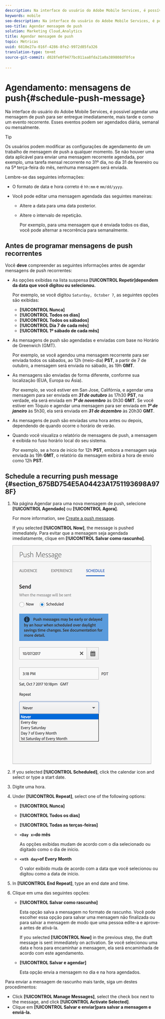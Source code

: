 ```yaml
---
description: Na interface do usuário do Adobe Mobile Services, é possível agendar uma mensagem de push para ser entregue imediatamente, mais tarde e como um evento recorrente. Esses eventos podem ser agendados diária, semanal ou mensalmente.
keywords: mobile
seo-description: Na interface do usuário do Adobe Mobile Services, é possível agendar uma mensagem de push para ser entregue imediatamente, mais tarde e como um evento recorrente. Esses eventos podem ser agendados diária, semanal ou mensalmente.
seo-title: Agendar mensagem de push
solution: Marketing Cloud,Analytics
title: Agendar mensagem de push
topic: Métricas
uuid: 6810e27a-016f-4286-8fe2-9972d85fa326
translation-type: tm+mt
source-git-commit: d028fe0f9477bc011aa8fda21a0a389808df0fce

---
```



# Agendamento: mensagens de push{#schedule-push-message}

Na interface do usuário do Adobe Mobile Services, é possível agendar uma mensagem de push para ser entregue imediatamente, mais tarde e como um evento recorrente. Esses eventos podem ser agendados diária, semanal ou mensalmente.

>[!TIP]
>
>Os usuários podem modificar as configurações de agendamento de um trabalho de mensagem de push a qualquer momento. Se não houver uma data aplicável para enviar uma mensagem recorrente agendada, por exemplo, uma tarefa mensal recorrente no 31º dia, no dia 31 de fevereiro ou na 5ª terça-feira do mês, nenhuma mensagem será enviada.

Lembre-se das seguintes informações:

* O formato de data e hora correto é `hh:mm` e `mm/dd/yyyy`.

* Você pode editar uma mensagem agendada das seguintes maneiras:

   * Altere a data para uma data posterior.
   * Altere o intervalo de repetição.

      Por exemplo, para uma mensagem que é enviada todos os dias, você pode alternar a recorrência para semanalmente.

## Antes de programar mensagens de push recorrentes

Você **deve** compreender as seguintes informações antes de agendar mensagens de push recorrentes:

* As opções exibidas na lista suspensa **[!UICONTROL Repetir]dependem da data que você digitou ou selecionou.**

   Por exemplo, se você digitou `Saturday, October 7`, as seguintes opções são exibidas:

   * **[!UICONTROL Nunca]**
   * **[!UICONTROL Todos os dias]**
   * **[!UICONTROL Todos os sábados]**
   * **[!UICONTROL Dia 7 de cada mês]**
   * **[!UICONTROL 1º sábado de cada mês]**

* As mensagens de push são agendadas e enviadas com base no Horário de Greenwich (GMT).

   Por exemplo, se você agendou uma mensagem recorrente para ser enviada todos os sábados, ao 12h (meio-dia) **PST**, a partir de 7 de outubro, a mensagem será enviada no sábado, às 19h **GMT**.
* As mensagens são enviadas de forma diferente, conforme sua localização (EUA, Europa ou Ásia).

   Por exemplo, se você estiver em San Jose, Califórnia, e agendar uma mensagem para ser enviada em ***31 de outubro*** às 17h30 **PST**, na verdade, ela será enviada em ***1º de novembro*** às 0h30 **GMT**. Se você estiver em Tóquio e agendar uma mensagem para ser enviada em ***1º de janeiro*** às 5h30, ela será enviada em ***31 de dezembro*** às 20h30 **GMT**.
* As mensagens de push são enviadas uma hora antes ou depois, dependendo de quando ocorre o horário de verão.
* Quando você visualiza o relatório de mensagens de push, a mensagem é exibida no fuso horário local do seu sistema.

   Por exemplo, se a hora de início for 12h **PST**, embora a mensagem seja enviada às 19h **GMT**, o relatório da mensagem exibirá a hora de envio como 12h **PST**.

## Schedule a recurring push message {#section_675BD754E5A04423A1751193698A978F}

1. Na página Agendar para uma nova mensagem de push, selecione **[!UICONTROL Agendado]** ou **[!UICONTROL Agora]**.

   For more information, see [Create a push message](/help/using/in-app-messaging/t-create-push-message/t-create-push-message.md).

   If you selected **[!UICONTROL Now]**, the message is pushed immediately. Para evitar que a mensagem seja agendada imediatamente, clique em **[!UICONTROL Salvar como rascunho]**.

   ![](assets/schedule-push-message.png)

1. If you selected **[!UICONTROL Scheduled]**, click the calendar icon and select or type a start date.
1. Digite uma hora. 
1. Under **[!UICONTROL Repeat]**, select one of the following options:

   * **[!UICONTROL Nunca]**
   * **[!UICONTROL Todos os dias]**
   * **[!UICONTROL Todas as terças-feiras]**
   * **`<Day x>`do mês**

      As opções exibidas mudam de acordo com o dia selecionado ou digitado como o dia de início.
   * **`<nth day>`of Every Month**

      O valor exibido muda de acordo com a data que você selecionou ou digitou como a data de início.

1. In **[!UICONTROL End Repeat]**, type an end date and time.
1. Clique em uma das seguintes opções:

   * **[!UICONTROL Salvar como rascunho]**

      Esta opção salva a mensagem no formato de rascunho. Você pode escolher essa opção para salvar uma mensagem não finalizada ou para salvar a mensagem de modo que uma pessoa edite-a e aprove-a antes de ativá-la.

      If you selected **[!UICONTROL Now]** in the previous step, the draft message is sent immediately on activation. Se você selecionou uma data e hora para encaminhar a mensagem, ela será encaminhada de acordo com este agendamento.

   * **[!UICONTROL Salvar e agendar]**

      Esta opção envia a mensagem no dia e na hora agendados.

Para enviar a mensagem de rascunho mais tarde, siga um destes procedimentos:

* Click **[!UICONTROL Manage Messages]**, select the check box next to the message, and click **[!UICONTROL Activate Selected]**.
* Clique em **[!UICONTROL Salvar e enviar]para salvar a mensagem e enviá-la.**
